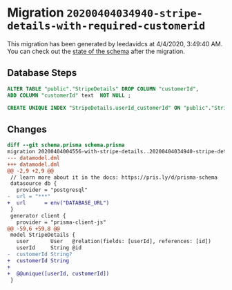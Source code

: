 # Migration `20200404034940-stripe-details-with-required-customerid`

This migration has been generated by leedavidcs at 4/4/2020, 3:49:40 AM.
You can check out the [state of the schema](./schema.prisma) after the migration.

## Database Steps

```sql
ALTER TABLE "public"."StripeDetails" DROP COLUMN "customerId",
ADD COLUMN "customerId" text  NOT NULL ;

CREATE UNIQUE INDEX "StripeDetails.userId_customerId" ON "public"."StripeDetails"("userId","customerId")
```

## Changes

```diff
diff --git schema.prisma schema.prisma
migration 20200404004556-with-stripe-details..20200404034940-stripe-details-with-required-customerid
--- datamodel.dml
+++ datamodel.dml
@@ -2,9 +2,9 @@
 // learn more about it in the docs: https://pris.ly/d/prisma-schema
 datasource db {
   provider = "postgresql"
-  url = "***"
+  url      = env("DATABASE_URL")
 }
 generator client {
   provider = "prisma-client-js"
@@ -59,6 +59,8 @@
 model StripeDetails {
   user       User   @relation(fields: [userId], references: [id])
   userId     String @id
-  customerId String?
+  customerId String
+
+  @@unique([userId, customerId])
 }
```


